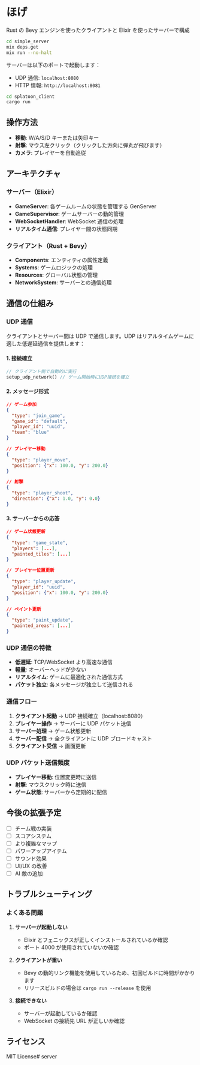 # ほげ

Rust の Bevy エンジンを使ったクライアントと Elixir を使ったサーバーで構成

```bash
cd simple_server
mix deps.get
mix run --no-halt
```

サーバーは以下のポートで起動します：

- UDP 通信: `localhost:8080`
- HTTP 情報: `http://localhost:8081`

```bash
cd splatoon_client
cargo run
```

## 操作方法

- **移動**: W/A/S/D キーまたは矢印キー
- **射撃**: マウス左クリック（クリックした方向に弾丸が飛びます）
- **カメラ**: プレイヤーを自動追従

## アーキテクチャ

### サーバー（Elixir）

- **GameServer**: 各ゲームルームの状態を管理する GenServer
- **GameSupervisor**: ゲームサーバーの動的管理
- **WebSocketHandler**: WebSocket 通信の処理
- **リアルタイム通信**: プレイヤー間の状態同期

### クライアント（Rust + Bevy）

- **Components**: エンティティの属性定義
- **Systems**: ゲームロジックの処理
- **Resources**: グローバル状態の管理
- **NetworkSystem**: サーバーとの通信処理

## 通信の仕組み

### UDP 通信

クライアントとサーバー間は UDP で通信します。UDP はリアルタイムゲームに適した低遅延通信を提供します：

#### 1. 接続確立

```rust
// クライアント側で自動的に実行
setup_udp_network() // ゲーム開始時にUDP接続を確立
```

#### 2. メッセージ形式

```json
// ゲーム参加
{
  "type": "join_game",
  "game_id": "default",
  "player_id": "uuid",
  "team": "blue"
}

// プレイヤー移動
{
  "type": "player_move",
  "position": {"x": 100.0, "y": 200.0}
}

// 射撃
{
  "type": "player_shoot",
  "direction": {"x": 1.0, "y": 0.0}
}
```

#### 3. サーバーからの応答

```json
// ゲーム状態更新
{
  "type": "game_state",
  "players": [...],
  "painted_tiles": [...]
}

// プレイヤー位置更新
{
  "type": "player_update",
  "player_id": "uuid",
  "position": {"x": 100.0, "y": 200.0}
}

// ペイント更新
{
  "type": "paint_update",
  "painted_areas": [...]
}
```

### UDP 通信の特徴

- **低遅延**: TCP/WebSocket より高速な通信
- **軽量**: オーバーヘッドが少ない
- **リアルタイム**: ゲームに最適化された通信方式
- **パケット独立**: 各メッセージが独立して送信される

### 通信フロー

1. **クライアント起動** → UDP 接続確立（localhost:8080）
2. **プレイヤー操作** → サーバーに UDP パケット送信
3. **サーバー処理** → ゲーム状態更新
4. **サーバー配信** → 全クライアントに UDP ブロードキャスト
5. **クライアント受信** → 画面更新

### UDP パケット送信頻度

- **プレイヤー移動**: 位置変更時に送信
- **射撃**: マウスクリック時に送信
- **ゲーム状態**: サーバーから定期的に配信

## 今後の拡張予定

- [ ] チーム戦の実装
- [ ] スコアシステム
- [ ] より複雑なマップ
- [ ] パワーアップアイテム
- [ ] サウンド効果
- [ ] UI/UX の改善
- [ ] AI 敵の追加

## トラブルシューティング

### よくある問題

1. **サーバーが起動しない**

   - Elixir とフェニックスが正しくインストールされているか確認
   - ポート 4000 が使用されていないか確認

2. **クライアントが重い**

   - Bevy の動的リンク機能を使用しているため、初回ビルドに時間がかかります
   - リリースビルドの場合は `cargo run --release` を使用

3. **接続できない**
   - サーバーが起動しているか確認
   - WebSocket の接続先 URL が正しいか確認

## ライセンス

MIT License# server
